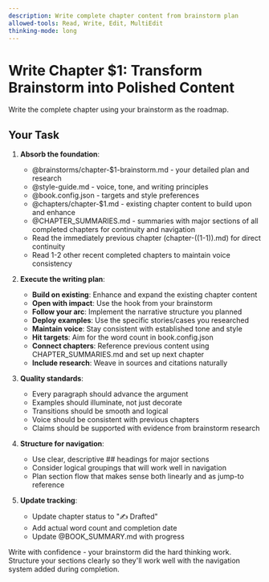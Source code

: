 ```yaml
---
description: Write complete chapter content from brainstorm plan
allowed-tools: Read, Write, Edit, MultiEdit
thinking-mode: long
---
```


# Write Chapter $1: Transform Brainstorm into Polished Content

Write the complete chapter using your brainstorm as the roadmap.

## Your Task

1. **Absorb the foundation**:
   - @brainstorms/chapter-$1-brainstorm.md - your detailed plan and research
   - @style-guide.md - voice, tone, and writing principles
   - @book.config.json - targets and style preferences
   - @chapters/chapter-$1.md - existing chapter content to build upon and enhance
   - @CHAPTER_SUMMARIES.md - summaries with major sections of all completed chapters for continuity and navigation
   - Read the immediately previous chapter (chapter-$(($1-1)).md) for direct continuity
   - Read 1-2 other recent completed chapters to maintain voice consistency

2. **Execute the writing plan**:
   - **Build on existing**: Enhance and expand the existing chapter content
   - **Open with impact**: Use the hook from your brainstorm
   - **Follow your arc**: Implement the narrative structure you planned  
   - **Deploy examples**: Use the specific stories/cases you researched
   - **Maintain voice**: Stay consistent with established tone and style
   - **Hit targets**: Aim for the word count in book.config.json
   - **Connect chapters**: Reference previous content using CHAPTER_SUMMARIES.md and set up next chapter
   - **Include research**: Weave in sources and citations naturally

3. **Quality standards**:
   - Every paragraph should advance the argument
   - Examples should illuminate, not just decorate
   - Transitions should be smooth and logical
   - Voice should be consistent with previous chapters
   - Claims should be supported with evidence from brainstorm research

4. **Structure for navigation**:
   - Use clear, descriptive ## headings for major sections
   - Consider logical groupings that will work well in navigation
   - Plan section flow that makes sense both linearly and as jump-to reference

5. **Update tracking**:
   - Update chapter status to "✍️ Drafted" 
   - Add actual word count and completion date
   - Update @BOOK_SUMMARY.md with progress

Write with confidence - your brainstorm did the hard thinking work. Structure your sections clearly so they'll work well with the navigation system added during completion.